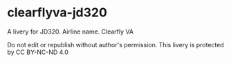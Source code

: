 # clearflyva-jd320
A livery for JD320.
Airline name. Clearfly VA

Do not edit or republish without author's permission.
This livery is protected by CC BY-NC-ND 4.0

